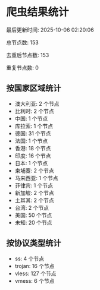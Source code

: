 # 爬虫结果统计

最后更新时间: 2025-10-06 02:20:06

总节点数: 153

去重后节点数: 153

重复节点数: 0

## 按国家区域统计

- 澳大利亚: 2 个节点
- 比利时: 2 个节点
- 中国: 1 个节点
- 库拉索: 1 个节点
- 德国: 31 个节点
- 法国: 1 个节点
- 香港: 18 个节点
- 印度: 16 个节点
- 日本: 1 个节点
- 柬埔寨: 2 个节点
- 马来西亚: 1 个节点
- 菲律宾: 1 个节点
- 新加坡: 2 个节点
- 土耳其: 2 个节点
- 台湾: 2 个节点
- 美国: 50 个节点
- 未知: 20 个节点

## 按协议类型统计

- ss: 4 个节点
- trojan: 16 个节点
- vless: 127 个节点
- vmess: 6 个节点
